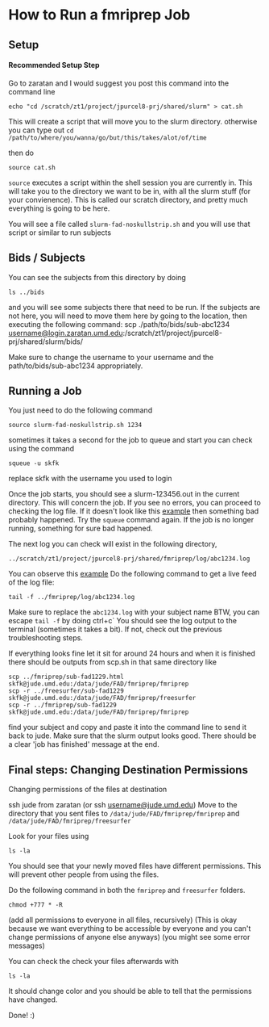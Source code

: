 # How to Run a fmriprep Job

## Setup
#### Recommended Setup Step
Go to zaratan and I would suggest you post this command into the command line

	echo "cd /scratch/zt1/project/jpurcel8-prj/shared/slurm" > cat.sh

This will create a script that will move you to the slurm directory. otherwise you can type out `cd /path/to/where/you/wanna/go/but/this/takes/alot/of/time`

then do

	source cat.sh

`source` executes a script within the shell session you are currently in.
This will take you to the directory we want to be in, with all the slurm stuff (for your convienence).
This is called our scratch directory, and pretty much everything is going to be here.

You will see a file called `slurm-fad-noskullstrip.sh` and you will use that script or similar to run subjects

## Bids / Subjects

You can see the subjects from this directory by doing

	ls ../bids

and you will see some subjects there that need to be run.
If the subjects are not here, you will need to move them here by going to the location, then executing the following command:
	scp ./path/to/bids/sub-abc1234 username@login.zaratan.umd.edu:/scratch/zt1/project/jpurcel8-prj/shared/slurm/bids/

<bold>Make sure to change the username to your username and the path/to/bids/sub-abc1234 appropriately.</bold>

## Running a Job

You just need to do the following command 

	source slurm-fad-noskullstrip.sh 1234

sometimes it takes a second for the job to queue and start
you can check using the command

	squeue -u skfk

<bold>replace skfk with the username you used to login</bold>


Once the job starts, you should see a slurm-123456.out in the current directory.
This will concern the job.
If you see no errors, you can proceed to checking the log file.
If it doesn't look like this [example](./slurm/slurm-1234567.out.example) then something bad probably happened.
Try the `squeue` command again.  If the job is no longer running, something for sure bad happened.

The next log you can check will exist in the following directory, 

	../scratch/zt1/project/jpurcel8-prj/shared/fmriprep/log/abc1234.log

You can observe this [example](./fmriprep/log/abc1234.log.example)
Do the following command to get a live feed of the log file:

	tail -f ../fmriprep/log/abc1234.log

<bold>Make sure to replace the `abc1234.log` with your subject name</bold>
BTW, you can escape `tail -f` by doing ctrl+c`
You should see the log output to the terminal (sometimes it takes a bit).
If not, check out the previous troubleshooting steps.

If everything looks fine let it sit for around 24 hours and when it is finished there should be outputs from scp.sh in that same directory like

	scp ../fmriprep/sub-fad1229.html skfk@jude.umd.edu:/data/jude/FAD/fmriprep/fmriprep
	scp -r ../freesurfer/sub-fad1229 skfk@jude.umd.edu:/data/jude/FAD/fmriprep/freesurfer
	scp -r ../fmriprep/sub-fad1229 skfk@jude.umd.edu:/data/jude/FAD/fmriprep/fmriprep

find your subject and copy and paste it into the command line to send it back to jude.
Make sure that the slurm output looks good.
There should be a clear 'job has finished' message at the end.

## Final steps: Changing Destination Permissions

Changing permissions of the files at destination

ssh jude from zaratan (or ssh username@jude.umd.edu)
Move to the directory that you sent files to `/data/jude/FAD/fmriprep/fmriprep`
and `/data/jude/FAD/fmriprep/freesurfer`

Look for your files using

	ls -la

You should see that your newly moved files have different permissions.  This will prevent other people from using the files.

Do the following command in both the `fmriprep` and `freesurfer` folders.

	chmod +777 * -R

(add all permissions to everyone in all files, recursively)
(This is okay because we want everything to be accessible by everyone and you can't change permissions of anyone else anyways)
(you might see some error messages)

You can check the check your files afterwards with

	ls -la

It should change color and you should be able to tell that the permissions have changed.

Done! :)
